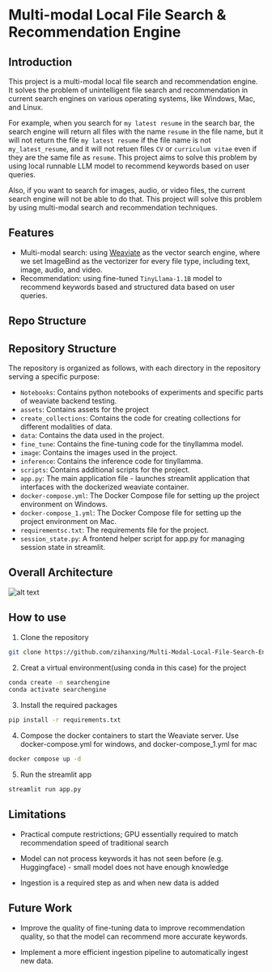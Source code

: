 # Multi-modal Local File Search & Recommendation Engine 

## Introduction
This project is a multi-modal local file search and recommendation engine. It solves the problem of unintelligent file search and recommendation in current search engines on various operating systems, like Windows, Mac, and Linux. 

For example, when you search for `my latest resume` in the search bar, the search engine will return all files with the name `resume` in the file name, but it will not return the file `my latest resume` if the file name is not `my_latest_resume`, and it will not retuen files `CV` or `curriculum vitae` even if they are the same file as `resume`. This project aims to solve this problem by using local runnable LLM model to recommend keywords based on user queries.

Also, if you want to search for images, audio, or video files, the current search engine will not be able to do that. This project will solve this problem by using multi-modal search and recommendation techniques.


## Features
- Multi-modal search: using [Weaviate](https://weaviate.io/) as the vector search engine, where we set ImageBind as the vectorizer for every file type, including text, image, audio, and video.
- Recommendation: using fine-tuned `TinyLlama-1.1B` model to recommend keywords based and structured data based on user queries.

## Repo Structure

## Repository Structure

The repository is organized as follows, with each directory in the repository serving a specific purpose:

- `Notebooks`: Contains python notebooks of experiments and specific parts of weaviate backend testing.
- `assets`: Contains assets for the project
- `create_collections`: Contains the code for creating collections for different modalities of data.
- `data`: Contains the data used in the project.
- `fine_tune`: Contains the fine-tuning code for the tinyllamma model.
- `image`: Contains the images used in the project.
- `inference`: Contains the inference code for tinyllamma.
- `scripts`: Contains additional scripts for the project.
- `app.py`: The main application file - launches streamlit application that interfaces with the dockerized weaviate container.
- `docker-compose.yml`: The Docker Compose file for setting up the project environment on Windows.
- `docker-compose_1.yml`: The Docker Compose file for setting up the project environment on Mac.
- `requirementsc.txt`: The requirements file for the project.
- `session_state.py`: A frontend helper script for app.py for managing session state in streamlit.

## Overall Architecture

![alt text](<image/overview.png>)

## How to use
1. Clone the repository
```bash
git clone https://github.com/zihanxing/Multi-Modal-Local-File-Search-Engine.git
```
2. Creat a virtual environment(using conda in this case) for the project
```bash
conda create -n searchengine
conda activate searchengine
```
3. Install the required packages
```bash
pip install -r requirements.txt
```
4. Compose the docker containers to start the Weaviate server. Use docker-compose.yml for windows, and docker-compose_1.yml for mac   
```bash
docker compose up -d
```
5. Run the streamlit app
```bash
streamlit run app.py
```

## Limitations
- Practical compute restrictions; GPU essentially required to match recommendation speed of traditional search

- Model can not process keywords it has not seen before (e.g. Huggingface) - small model does not have enough knowledge

- Ingestion is a required step as and when new data is added

## Future Work

- Improve the quality of fine-tuning data to improve recommendation quality, so that the model can recommend more accurate keywords.

- Implement a more efficient ingestion pipeline to automatically ingest new data.



